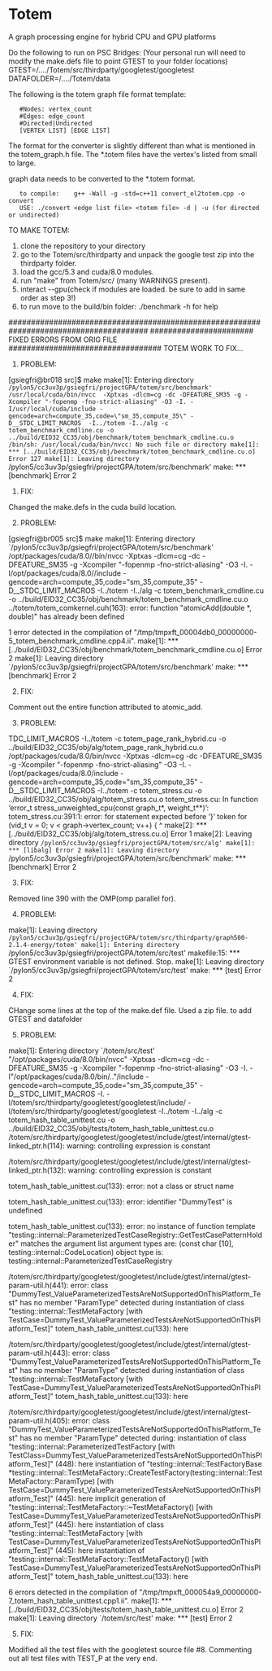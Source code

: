 # Totem
A graph processing engine for hybrid CPU and GPU platforms

Do the following to run on PSC Bridges:
(Your personal run will need to modify the make.defs file to point GTEST to your folder locations)
GTEST=/..../Totem/src/thirdparty/googletest/googletest
DATAFOLDER=/..../Totem/data

The following is the totem graph file format template:
 
       #Nodes: vertex_count
       #Edges: edge_count
       #Directed|Undirected
       [VERTEX LIST] [EDGE LIST]      
 
The format for the converter is slightly different than what is mentioned in the totem_graph.h file.
The *.totem files have the vertex's listed from small to large.

graph data needs to be converted to the *.totem format.

       to compile:    g++ -Wall -g -std=c++11 convert_el2totem.cpp -o convert
       USE: ./convert <edge list file> <totem file> -d | -u (for directed or undirected)



TO MAKE TOTEM:
1) clone the repository to your directory
2) go to the Totem/src/thirdparty and unpack the google test zip into the thirdparty folder.
3) load the gcc/5.3 and cuda/8.0 modules.
4) run "make" from Totem/src/ (many WARNINGS present).
5) interact --gpu(check if modules are loaded. be sure to add in same order as step 3!)
6) to run move to the build/bin folder: ./benchmark -h for help

#######################################################################################
#######################  FIXED ERRORS FROM ORIG FILE ##################################
TOTEM WORK TO FIX...

1) PROBLEM:

[gsiegfri@br018 src]$ make
make[1]: Entering directory `/pylon5/cc3uv3p/gsiegfri/projectGPA/totem/src/benchmark'
/usr/local/cuda/bin/nvcc  -Xptxas -dlcm=cg -dc -DFEATURE_SM35 -g -Xcompiler "-fopenmp -fno-strict-aliasing" -O3 -I. -I/usr/local/cuda/include -gencode=arch=compute_35,code=\"sm_35,compute_35\" -D__STDC_LIMIT_MACROS  -I../totem -I../alg -c totem_benchmark_cmdline.cu -o ../build/EID32_CC35/obj/benchmark/totem_benchmark_cmdline.cu.o
/bin/sh: /usr/local/cuda/bin/nvcc: No such file or directory
make[1]: *** [../build/EID32_CC35/obj/benchmark/totem_benchmark_cmdline.cu.o] Error 127
make[1]: Leaving directory `/pylon5/cc3uv3p/gsiegfri/projectGPA/totem/src/benchmark'
make: *** [benchmark] Error 2

1) FIX:

Changed the make.defs in the cuda build location.

2) PROBLEM:

[gsiegfri@br005 src]$ make
make[1]: Entering directory `/pylon5/cc3uv3p/gsiegfri/projectGPA/totem/src/benchmark'
/opt/packages/cuda/8.0//bin/nvcc  -Xptxas -dlcm=cg -dc -DFEATURE_SM35 -g -Xcompiler "-fopenmp -fno-strict-aliasing" -O3 -I. -I/opt/packages/cuda/8.0//include -gencode=arch=compute_35,code=\"sm_35,compute_35\" -D__STDC_LIMIT_MACROS  -I../totem -I../alg -c totem_benchmark_cmdline.cu -o ../build/EID32_CC35/obj/benchmark/totem_benchmark_cmdline.cu.o
../totem/totem_comkernel.cuh(163): error: function "atomicAdd(double *, double)" has already been defined

1 error detected in the compilation of "/tmp/tmpxft_00004db0_00000000-5_totem_benchmark_cmdline.cpp4.ii".
make[1]: *** [../build/EID32_CC35/obj/benchmark/totem_benchmark_cmdline.cu.o] Error 2
make[1]: Leaving directory `/pylon5/cc3uv3p/gsiegfri/projectGPA/totem/src/benchmark'
make: *** [benchmark] Error 2

2) FIX: 

Comment out the entire function attributed to atomic_add.

3) PROBLEM:

TDC_LIMIT_MACROS  -I../totem -c totem_page_rank_hybrid.cu -o ../build/EID32_CC35/obj/alg/totem_page_rank_hybrid.cu.o
/opt/packages/cuda/8.0/bin/nvcc  -Xptxas -dlcm=cg -dc -DFEATURE_SM35 -g -Xcompiler "-fopenmp -fno-strict-aliasing" -O3 -I. -I/opt/packages/cuda/8.0/include -gencode=arch=compute_35,code=\"sm_35,compute_35\" -D__STDC_LIMIT_MACROS  -I../totem -c totem_stress.cu -o ../build/EID32_CC35/obj/alg/totem_stress.cu.o
totem_stress.cu: In function ‘error_t stress_unweighted_cpu(const graph_t*, weight_t**)’:
totem_stress.cu:391:1: error: for statement expected before ‘}’ token
       for (vid_t v = 0; v < graph->vertex_count; v++) {
 ^
make[2]: *** [../build/EID32_CC35/obj/alg/totem_stress.cu.o] Error 1
make[2]: Leaving directory `/pylon5/cc3uv3p/gsiegfri/projectGPA/totem/src/alg'
make[1]: *** [libalg] Error 2
make[1]: Leaving directory `/pylon5/cc3uv3p/gsiegfri/projectGPA/totem/src/benchmark'
make: *** [benchmark] Error 2

3) FIX:

Removed line 390 with the OMP(omp parallel for).

4) PROBLEM: 

make[1]: Leaving directory `/pylon5/cc3uv3p/gsiegfri/projectGPA/totem/src/thirdparty/graph500-2.1.4-energy/totem'
make[1]: Entering directory `/pylon5/cc3uv3p/gsiegfri/projectGPA/totem/src/test'
makefile:15: *** GTEST environment variable is not defined.  Stop.
make[1]: Leaving directory `/pylon5/cc3uv3p/gsiegfri/projectGPA/totem/src/test'
make: *** [test] Error 2

4) FIX:

CHange some lines at the top of the make.def file. Used a zip file. to add GTEST and datafolder

5) PROBLEM: 

make[1]: Entering directory `/totem/src/test'
"/opt/packages/cuda/8.0/bin/nvcc"  -Xptxas -dlcm=cg -dc -DFEATURE_SM35 -g -Xcompiler "-fopenmp -fno-strict-aliasing" -O3 -I. -I"/opt/packages/cuda/8.0/bin/.."/include -gencode=arch=compute_35,code=\"sm_35,compute_35\" -D__STDC_LIMIT_MACROS -I. -I/totem/src/thirdparty/googletest/googletest/include/ -I/totem/src/thirdparty/googletest/googletest -I../totem -I../alg -c totem_hash_table_unittest.cu -o ../build/EID32_CC35/obj/tests/totem_hash_table_unittest.cu.o
/totem/src/thirdparty/googletest/googletest/include/gtest/internal/gtest-linked_ptr.h(114): warning: controlling expression is constant

/totem/src/thirdparty/googletest/googletest/include/gtest/internal/gtest-linked_ptr.h(132): warning: controlling expression is constant

totem_hash_table_unittest.cu(133): error: not a class or struct name

totem_hash_table_unittest.cu(133): error: identifier "DummyTest" is undefined

totem_hash_table_unittest.cu(133): error: no instance of function template "testing::internal::ParameterizedTestCaseRegistry::GetTestCasePatternHolder" matches the argument list
            argument types are: (const char [10], testing::internal::CodeLocation)
            object type is: testing::internal::ParameterizedTestCaseRegistry

/totem/src/thirdparty/googletest/googletest/include/gtest/internal/gtest-param-util.h(441): error: class "DummyTest_ValueParameterizedTestsAreNotSupportedOnThisPlatform_Test" has no member "ParamType"
          detected during instantiation of class "testing::internal::TestMetaFactory<TestCase> [with TestCase=DummyTest_ValueParameterizedTestsAreNotSupportedOnThisPlatform_Test]" 
totem_hash_table_unittest.cu(133): here

/totem/src/thirdparty/googletest/googletest/include/gtest/internal/gtest-param-util.h(443): error: class "DummyTest_ValueParameterizedTestsAreNotSupportedOnThisPlatform_Test" has no member "ParamType"
          detected during instantiation of class "testing::internal::TestMetaFactory<TestCase> [with TestCase=DummyTest_ValueParameterizedTestsAreNotSupportedOnThisPlatform_Test]" 
totem_hash_table_unittest.cu(133): here

/totem/src/thirdparty/googletest/googletest/include/gtest/internal/gtest-param-util.h(405): error: class "DummyTest_ValueParameterizedTestsAreNotSupportedOnThisPlatform_Test" has no member "ParamType"
          detected during:
            instantiation of class "testing::internal::ParameterizedTestFactory<TestClass> [with TestClass=DummyTest_ValueParameterizedTestsAreNotSupportedOnThisPlatform_Test]" 
(448): here
            instantiation of "testing::internal::TestFactoryBase *testing::internal::TestMetaFactory<TestCase>::CreateTestFactory(testing::internal::TestMetaFactory<TestCase>::ParamType) [with TestCase=DummyTest_ValueParameterizedTestsAreNotSupportedOnThisPlatform_Test]" 
(445): here
            implicit generation of "testing::internal::TestMetaFactory<TestCase>::~TestMetaFactory() [with TestCase=DummyTest_ValueParameterizedTestsAreNotSupportedOnThisPlatform_Test]" 
(445): here
            instantiation of class "testing::internal::TestMetaFactory<TestCase> [with TestCase=DummyTest_ValueParameterizedTestsAreNotSupportedOnThisPlatform_Test]" 
(445): here
            instantiation of "testing::internal::TestMetaFactory<TestCase>::TestMetaFactory() [with TestCase=DummyTest_ValueParameterizedTestsAreNotSupportedOnThisPlatform_Test]" 
totem_hash_table_unittest.cu(133): here

6 errors detected in the compilation of "/tmp/tmpxft_000054a9_00000000-7_totem_hash_table_unittest.cpp1.ii".
make[1]: *** [../build/EID32_CC35/obj/tests/totem_hash_table_unittest.cu.o] Error 2
make[1]: Leaving directory `/totem/src/test'
make: *** [test] Error 2

5) FIX:

Modified all the test files with the googletest source file #8.
Commenting out all test files with TEST_P at the very end.



